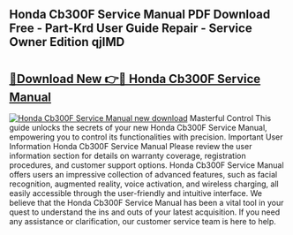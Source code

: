 ## Honda Cb300F Service Manual PDF Download Free - Part-Krd User Guide Repair - Service Owner Edition qjIMD

# <h2><a href="http://bc38070.oget.top/?id=Honda+Cb300F+Service+Manual">🔗Download New 👉🔴 Honda Cb300F Service Manual</a></h2>

[![Honda Cb300F Service Manual new download](https://i.imgur.com/5g1atiW.png)](http://bc38070.oget.top/?id=Honda+Cb300F+Service+Manual)
Masterful Control This guide unlocks the secrets of your new Honda Cb300F Service Manual, empowering you to control its functionalities with precision. Important User Information Honda Cb300F Service Manual Please review the user information section for details on warranty coverage, registration procedures, and customer support options. Honda Cb300F Service Manual offers users an impressive collection of advanced features, such as facial recognition, augmented reality, voice activation, and wireless charging, all easily accessible through the user-friendly and intuitive interface. We believe that the Honda Cb300F Service Manual has been a vital tool in your quest to understand the ins and outs of your latest acquisition. If you need any assistance or clarification, our customer service team is here to help.
